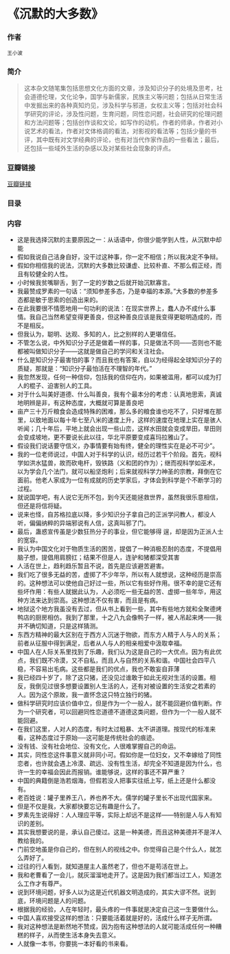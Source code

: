 《沉默的大多数》
=============================

### 作者
    王小波 

### 简介
> 这本杂文随笔集包括思想文化方面的文章，涉及知识分子的处境及思考，社会道德伦理，文化论争，国学与新儒家，民族主义等问题；包括从日常生活中发掘出来的各种真知灼见，涉及科学与邪道，女权主义等；包括对社会科学研究的评论，涉及性问题，生育问题，同性恋问题，社会研究的伦理问题和方法问题等；包括创作谈和文论，如写作的动机，作者的师承，作者对小说艺术的看法，作者对文体格调的看法，对影视的看法等；包括少量的书评，其中既有对文学经典的评论，也有对当代作家作品的一些看法；最后，还包括一些域外生活的杂感以及对某些社会现象的评点。

### 豆瓣链接
  [豆瓣链接](http://book.douban.com/subject/1054685/)

### 目录

### 内容 

* 这是我选择沉默的主要原因之一：从话语中，你很少能学到人性，从沉默中却能
* 假如我说自己洁身自好，没干过这种事，你一定不相信；所以我决定不争辩。
* 假如你相信我的说法，沉默的大多数比较谦虚、比较朴直、不那么假正经，而且有较健全的人性。
* 小时候我贫嘴聊舌，到了一定的岁数之后就开始沉默寡言。
* 我最赞成罗素的一句话：“须知参差多态，乃是幸福的本源。”大多数的参差多态都是敏于思索的创造出来的。
* 在此我要很不情愿地用一句功利的说法：在现实世界上，蠢人办不成什么事情。我自己当然希望变得更善良，但这种善良应该是我变得更聪明造成的，而不是相反。
* 但我认为，聪明、达观、多知的人，比之别样的人更堪信任。
* 不管怎么说，中外知识分子还是做着一样的事，只是做法不同——否则也不能都被叫做知识分子——这就是做自己的学问和关注社会。
* 什么是知识分子最害怕的事？而且我也有答案，自以为经得起全球知识分子的质疑，那就是：“知识分子最怕活在不理智的年代。”
* 我忽然发现，任何一种信仰，包括我的信仰在内，如果被滥用，都可以成为打人的棍子、迫害别人的工具。
* 对于什么叫美好道德、什么叫善良，我有个最本分的考虑：认真地思索，真诚地明辨是非，有这种态度，大概就可算是善良吧
* 亩产三十万斤粮食会造成特殊的困难，那么多的粮食谁也吃不了，只好堆在那里，以致地面以每十年七至八米的速度上升，这样的速度在地理上实在是骇人听闻；几十年后，平地上就会出现一些山峦，这样水田就会变成旱田，旱田则会变成坡地，更不要说长此以往，华北平原要变成喜玛拉雅山了。
* 假设我们说话要守信义，办事情要有始有终，健全的理性实在是必不可少”。
* 我的一位老师说过，中国人对于科学的认识，经历过若干个阶段。首先，视科学如洪水猛兽，故而砍电杆，毁铁路（义和团的作为）；继而视科学如巫术，以为学会几个法门，就可以船坚炮利；后来就视科学力神圣的宗教，拜倒在它面前。他老人家成为一位有成就的历史学家后，才体会到科学是个不断学习的过程。
* 就说国学吧，有人说它无所不包，到今天还能拯救世界，虽然我很乐意相信，但还是将信将疑。
* 说来也怪，自苏格拉底以降，多少知识分子拿自己的正派学问教人，都没人听，偏偏纳粹的异端邪说有人信，这真叫邪了门。
* 最后，蛊惑宣传虽是少数狂热分子的事业，但它能够得 逞，却是因为正派人士的宽容。
* 我认为中国文化对于物质生活的困苦，提倡了一种消极忍耐的态度，不提倡用脑子想，提倡用肩膀扛；结果不但是人，连驴和猪都深受其害
* 人活在世上，趋利趋乐暂且不说，首先是应该避苦避害。
* 我们吃了很多无益的苦，虚掷了不少年华，所以有人就想说，这种经历是崇高的。这种想法可以使他自己好过一些，所以它有些好作用。很不幸的是它还有些坏作用：有些人就据此认为，人必须吃一些无益的苦、虚掷一些年华，用这种方法来达到崇高。这种想法不仅有害，而且是有病。
* 地狱这个地方我虽没有去过，但从书上看到一些，其中有些地方就和全聚德烤鸭店的厨房相仿。我到了那里，十之八九会像鸭子一样，被人吊起来烤——我并不确切知道，只是这样猜测。
* 东西方精神的最大区别在于西方人沉迷于物欲，而东方人精于人与人的关系；前者从征服中得到满足，后者从人与人的相亲相爱中汲取幸福。
* 中国人在人际关系里找到了乐趣，我们认为这是自己的一大优点。因为有此优点，我们既不冷漠，又不自私，而且人与自然的关系和谐。中国社会四平八稳，不容易出毛病。这些都是我们的优点，我也不敢妄自菲薄
* 我已经四十岁了，除了这只猪，还没见过谁敢于如此无视对生活的设置。相反，我倒见过很多想要设置别人生活的人，还有对被设置的生活安之若素的人。因为这个原故，我一直怀念这只特立独行的猪。
* 做科学研究时应该价值中立，但是作为一个一般人，就不能回避价值判断。作为一个研究者，可以回避同性恋道德不道德这类问题，但作为一个一般人就不能回避。
* 在我们这里，人对人的态度，有时太过粗暴、太不讲道理。按现代的标准来看，这种态度过于原始──这可能是传统社会的痕迹。
* 没有钱、没有社会地位、没有文化，人很难掌握自己的命运。
* 其实，同性恋这件事意义就非同小可。假如你是一位妇女，又不幸嫁给了同性恋者，也许就会遇上冷漠、疏远、没有性生活，却完全不知道是因为什么，也许一生的幸福会因此而报销。谁能够说，这样的事还不算严重？
* 中国的典籍倒是浩若烟海，但假若没人把事实往纸上写，纸上还是什么都没有。
* 老百姓说：罐子里养王八，养也养不大。儒学的罐子里长不出现代国家来。
* 但是不仅是我，大家都快要忘记有趣是什么了。
* 罗素先生说得好：人人理应平等，实际上却远不是这样——特别是人与人有知识的差别。
* 其实我想要说的是，承认自己傻过。这是一种美德，而且这种美德并不是洋人教给我的。 
* 门前空地虽是你自己的，但在别人的视线之中。你觉得自己是个什么人，就怎么弄好了。 
* 过往的行人看到，就知道屋主人虽然老了，但也不是苟活在世上。 
* 我和老曹看了一会儿，就灰溜溜地走开了。这是因为我们都当过工人，知道怎么工作才有尊严。
* 说到环境问题，好多人以为这是近代机器文明造成的，其实大谬不然。说到底，环境问题是人的问题。
* 根据我的经验，人在年轻时，最头疼的一件事就是决定自己这一生要做什么。
* 中国人喜欢接受这样的想法：只要能活着就是好的，活成什么样子无所谓。
* 我对这种想法是断然地不赞成，因为抱有这种想法的人就可能活成任何一种糟糕的样子，从而使生活本身失去意义。
* 人就像一本书，你要挑一本好看的书来看。